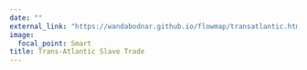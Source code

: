 ```yaml
---
date: ""
external_link: "https://wandabodnar.github.io/flowmap/transatlantic.html"
image:
  focal_point: Smart
title: Trans-Atlantic Slave Trade
---
```

